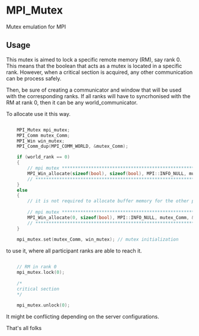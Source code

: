 # MPI_Mutex
Mutex emulation for MPI

## Usage

This mutex is aimed to lock a specific remote memory (RM), say rank 0. This means that the boolean that acts as a mutex is located in a specific rank. However, when a critical section is acquired, any other communication can be process safely.

Then, be sure of creating a communicator and window that will be used with the corresponding ranks. If all ranks will have to syncrhonised with the RM at rank 0, then it can be any world_communicator.

To allocate use it this way.
```cpp

	MPI_Mutex mpi_mutex;     
	MPI_Comm mutex_Comm;      
	MPI_Win win_mutex;         
	MPI_Comm_dup(MPI_COMM_WORLD, &mutex_Comm);

	if (world_rank == 0)
	{
		// mpi mutex **********************************************************************************************
		MPI_Win_allocate(sizeof(bool), sizeof(bool), MPI::INFO_NULL, mutex_Comm, &mpi_mutex.mutex, &win_mutex);
		// ********************************************************************************************************
	}
	else
	{
		// it is not required to allocate buffer memory for the other processes
	
		// mpi mutex **********************************************************************************************
		MPI_Win_allocate(0, sizeof(bool), MPI::INFO_NULL, mutex_Comm, &mpi_mutex.mutex, &win_mutex);
		// ********************************************************************************************************
	}
      
	mpi_mutex.set(mutex_Comm, win_mutex); // mutex initialization      
```

to use it, where all participant ranks are able to reach it.

```cpp

	// RM in rank 0
	mpi_mutex.lock(0); 
  
	/*
	critical section
	*/
  
	mpi_mutex.unlock(0);
```

It might be conflicting depending on the server configurations.


That's all folks
